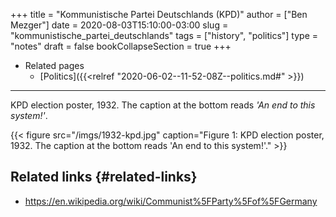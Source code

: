 +++
title = "Kommunistische Partei Deutschlands (KPD)"
author = ["Ben Mezger"]
date = 2020-08-03T15:10:00-03:00
slug = "kommunistische_partei_deutschlands"
tags = ["history", "politics"]
type = "notes"
draft = false
bookCollapseSection = true
+++

-   Related pages
    -   [Politics]({{<relref "2020-06-02--11-52-08Z--politics.md#" >}})

---

KPD election poster, 1932. The caption at the bottom reads _'An end to this
system!'_.

<a id="org3f1d3f4"></a>

{{< figure src="/imgs/1932-kpd.jpg" caption="Figure 1: KPD election poster, 1932. The caption at the bottom reads 'An end to this system!'." >}}


## Related links {#related-links}

-   <https://en.wikipedia.org/wiki/Communist%5FParty%5Fof%5FGermany>